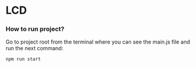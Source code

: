 # LCD
### How to run project?
Go to project root from the terminal where you can see the main.js file and run the next command:
```
npm run start
```